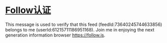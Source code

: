 # [Follow认证](https://github.com/shyn/shyn.github.io/issues/15)

This message is used to verify that this feed (feedId:73640245744633856) belongs to me (userId:61215711186951168). Join me in enjoying the next generation information browser https://follow.is.